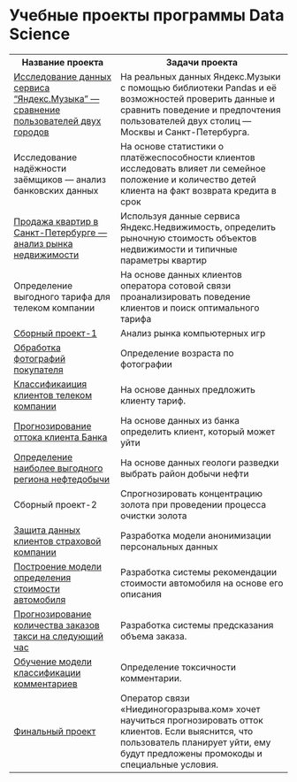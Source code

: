 # Учебные проекты программы Data Science

<table>
<tr>
  <th>Название проекта</th>
  <th>Задачи проекта</th>
</tr> 
<tr>
  <td><a href = 
"https://github.com/GreyGreyWolf/Yandex_Practicum_Data_Science/blob/master/project_0_music_of_big_cities.ipynb">Исследование данных 
сервиса “Яндекс.Музыка” — сравнение пользователей двух городов</a></td>
  <td>На реальных данных Яндекс.Музыки c помощью библиотеки Pandas и её возможностей проверить данные и сравнить поведение и предпочтения 
пользователей двух столиц — Москвы и Санкт-Петербурга.</td>
</tr>
<tr>
  <td><a href ="https://github.com/GreyGreyWolf/Yandex_Practicum_Data_Science/blob/master/project_1_data_preprocessing.ipynb"></a>Исследование 
надёжности заёмщиков — анализ банковских данных</td>
  <td>
На основе статистики о платёжеспособности клиентов исследовать влияет ли семейное положение и количество детей клиента на факт возврата 
кредита в срок</td>
</tr>
<tr>
  <td><a href 
="https://github.com/GreyGreyWolf/Yandex_Practicum_Data_Science/blob/master/project_2_Research_for_the_sale_of_apartments.ipynb">Продажа 
квартир в Санкт-Петербурге — анализ рынка недвижимости</a></td>
  <td>Используя данные сервиса Яндекс.Недвижимость, определить рыночную стоимость объектов недвижимости и типичные параметры квартир</td>
</tr>
<tr>
  <td><a href 
="https://github.com/GreyGreyWolf/Yandex_Practicum_Data_Science/blob/master/project_3_determination_of_the_prospective_tariff.ipynb"></a>Определение 
выгодного тарифа для телеком компании
</td>
  <td>На основе данных клиентов оператора сотовой связи проанализировать поведение клиентов и поиск оптимального тарифа</td>
</tr>
<tr>
  <td><a href ="https://github.com/GreyGreyWolf/Yandex_Practicum_Data_Science/blob/master/project_4_prefabricated_project_1.ipynb">Сборный 
проект-1</a></td>
  <td>Анализ рынка компьютерных игр</td>
</tr>
<tr>
  <td><a href 
="https://github.com/GreyGreyWolf/Yandex_Practicum_Data_Science/blob/master/project_13_determining_the_age_of_buyers.ipynb">Обработка 
фотографий покупателя</a></td>
  <td>Определение возраста по фотографии</td>
</tr>
<tr>
  <td><a href 
="https://github.com/GreyGreyWolf/Yandex_Practicum_Data_Science/blob/master/project_5_recommendation_of_tariffs.ipynb">Классификаиция 
клиентов телеком компании</a></td>
  <td>
На основе данных предложить клиенту тариф.</td>
</tr>
<tr>
  <td><a href ="https://github.com/GreyGreyWolf/Yandex_Practicum_Data_Science/blob/master/project_6_customer_outflow.ipynb">Прогнозирование 
оттока клиента Банка</a></td>
  <td>
На основе данных из банка определить клиент, который может уйти</td>
</tr>
<tr>
  <td><a href 
="https://github.com/GreyGreyWolf/Yandex_Practicum_Data_Science/blob/master/project_7_choosing_the_location_for_the_well.ipynb">Определение 
наиболее выгодного региона нефтедобычи</a></td>
  <td>На основе данных геологи разведки выбрать район добычи нефти</td>
</tr>
<tr>
  <td><a href ="https://github.com/GreyGreyWolf/Yandex_Practicum_Data_Science/blob/master/project_8_prefabricated_project_2.ipynb"></a>Сборный 
проект-2</td>
  <td>
Спрогнозировать концентрацию золота при проведении процесса очистки золота</td>
</tr>
<tr>
  <td><a href 
="https://github.com/GreyGreyWolf/Yandex_Practicum_Data_Science/blob/master/project_9_protection_of_personal_data_of_clients.ipynb">Защита 
данных клиентов страховой компании</a></td>
  <td>Разработка модели анонимизации персональных данных</td>
</tr>
<tr>
  <td><a href 
="https://github.com/GreyGreyWolf/Yandex_Practicum_Data_Science/blob/master/project_10_determining_the_cost_of_cars.ipynb">Построение 
модели определения стоимости автомобиля</a></td>
  <td>Разработка системы рекомендации стоимости автомобиля на основе его описания</td>
</tr>
<tr>
  <td><a href 
="https://github.com/GreyGreyWolf/Yandex_Practicum_Data_Science/blob/master/project_11_forecasting_taxi_orders.ipynb">Прогнозирование 
количества заказов такси на следующий час</a></td>
  <td>
Разработка системы предсказания объема заказа.</td>
</tr>
<tr>
  <td><a href ="https://github.com/GreyGreyWolf/Yandex_Practicum_Data_Science/blob/master/project_12_project_for_Wikishop.ipynb">Обучение модели 
классификации комментариев</a></td>
  <td>
Определение токсичности комментарии.
</td>
</tr>
<tr>
  <td><a href ="https://github.com/GreyGreyWolf/Yandex_Practicum_Data_Science/blob/master/project_14_final_project.ipynb">Финальный 
проект</a></td>
  <td>Оператор связи «Ниединогоразрыва.ком» хочет научиться прогнозировать отток клиентов. Если выяснится, что пользователь планирует уйти, 
ему будут предложены промокоды и специальные условия.</td>
</tr>
</table>
